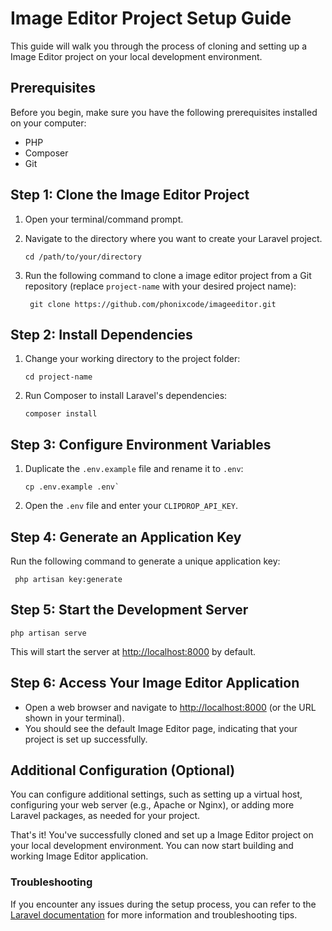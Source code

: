 # Image Editor Project Setup Guide

This guide will walk you through the process of cloning and setting up a Image Editor project on your local development environment.

## Prerequisites

Before you begin, make sure you have the following prerequisites installed on your computer:

- PHP
- Composer
- Git

## Step 1: Clone the Image Editor Project

1. Open your terminal/command prompt.
2. Navigate to the directory where you want to create your Laravel project.

    ```shell
    cd /path/to/your/directory

3. Run the following command to clone a image editor project from a Git repository (replace `project-name` with your desired project name):  

   ```shell
    git clone https://github.com/phonixcode/imageeditor.git

## Step 2: Install Dependencies

1. Change your working directory to the project folder:

    ```shell
    cd project-name

2. Run Composer to install Laravel's dependencies:

    ```shell
    composer install

## Step 3: Configure Environment Variables

1. Duplicate the `.env.example` file and rename it to `.env`:

    ```shell
    cp .env.example .env`

2. Open the `.env` file and enter your `CLIPDROP_API_KEY`.

## Step 4: Generate an Application Key

Run the following command to generate a unique application key:

     php artisan key:generate

## Step 5: Start the Development Server

    php artisan serve

This will start the server at <http://localhost:8000> by default.

## Step 6: Access Your Image Editor Application

- Open a web browser and navigate to <http://localhost:8000> (or the URL shown in your terminal).
- You should see the default Image Editor page, indicating that your project is set up successfully.

## Additional Configuration (Optional)

You can configure additional settings, such as setting up a virtual host, configuring your web server (e.g., Apache or Nginx), or adding more Laravel packages, as needed for your project.

That's it! You've successfully cloned and set up a Image Editor project on your local development environment. You can now start building and working Image Editor application.

### Troubleshooting

If you encounter any issues during the setup process, you can refer to the <a href="https://laravel.com/docs/">Laravel documentation</a> for more information and troubleshooting tips.
